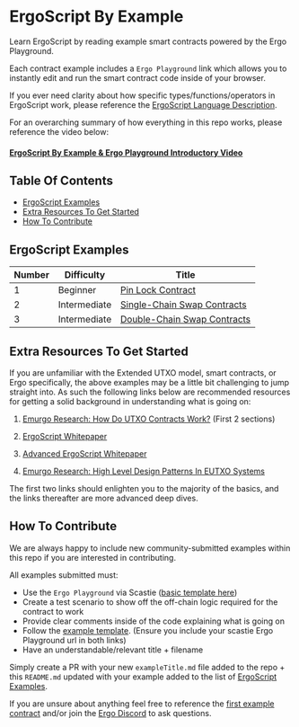 # ErgoScript By Example
Learn ErgoScript by reading example smart contracts powered by the Ergo Playground.

Each contract example includes a `Ergo Playground` link which allows you to instantly edit and run the smart contract code inside of your browser.

If you ever need clarity about how specific types/functions/operators in ErgoScript work, please reference the [ErgoScript Language Description](https://github.com/ScorexFoundation/sigmastate-interpreter/blob/develop/docs/LangSpec.md).

For an overarching summary of how everything in this repo works, please reference the video below:
#### [ErgoScript By Example & Ergo Playground Introductory Video](https://www.youtube.com/watch?v=8l2v1asHgyA)


## Table Of Contents
- [ErgoScript Examples](<#Ergoscript-examples>)
- [Extra Resources To Get Started](<#Extra-Resources-To-Get-Started>)
- [How To Contribute](<#how-to-contribute>)


## ErgoScript Examples

| Number | Difficulty | Title |
| ---  | ---  | ---  |
| 1 | Beginner | [Pin Lock Contract](pinLockContract.md) |
| 2 | Intermediate | [Single-Chain Swap Contracts](singleChainSwap.md) |
| 3 | Intermediate | [Double-Chain Swap Contracts](doubleChainSwap.md) |

## Extra Resources To Get Started
If you are unfamiliar with the Extended UTXO model, smart contracts, or Ergo specifically, the above examples may be a little bit challenging to jump straight into. As such the following links below are recommended resources for getting a solid background in understanding what is going on:

1. [Emurgo Research: How Do UTXO Contracts Work?](https://github.com/Emurgo/Emurgo-Research/blob/master/smart-contracts/Unlocking%20The%20Potential%20Of%20The%20UTXO%20Model.md
) (First 2 sections)
2. [ErgoScript Whitepaper](https://ergoplatform.org/docs/ErgoScript.pdf)

3. [Advanced ErgoScript Whitepaper](https://ergoplatform.org/docs/AdvancedErgoScriptTutorial.pdf)

4. [Emurgo Research: High Level Design Patterns In EUTXO Systems](https://github.com/Emurgo/Emurgo-Research/blob/master/smart-contracts/High%20Level%20Design%20Patterns%20In%20Extended%20UTXO%20Systems.md)

The first two links should enlighten you to the majority of the basics, and the links thereafter are more advanced deep dives.



## How To Contribute

We are always happy to include new community-submitted examples within this repo if you are interested in contributing.

All examples submitted must:
- Use the `Ergo Playground` via Scastie ([basic template here](https://scastie.scala-lang.org/Uylafp7eQFyrIZdlvtdM0g))
- Create a test scenario to show off the off-chain logic required for the contract to work
- Provide clear comments inside of the code explaining what is going on
- Follow the [example template](example_template.md). (Ensure you include your scastie Ergo Playground url in both links)
- Have an understandable/relevant title + filename

Simply create a PR with your new `exampleTitle.md` file added to the repo + this `README.md` updated with your example added to the list of [ErgoScript Examples](<#Ergoscript-examples>).

If you are unsure about anything feel free to reference the [first example contract](pinLockContract.md) and/or join the [Ergo Discord](https://discord.gg/kj7s7nb) to ask questions.
